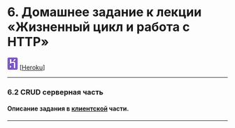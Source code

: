 # 6. Домашнее задание к лекции «Жизненный цикл и работа с HTTP»

![](./pic/Heroku.png) [[Heroku](https://ra-hw-6_lifecycle-http_2-crud-backend.herokuapp.com/)]

---

### 6.2 CRUD серверная часть

#### Описание задания в [клиентской](https://github.com/igor-chazov/ra-hw-6_lifecycle-http_1-2-3#6.2) части.

---
